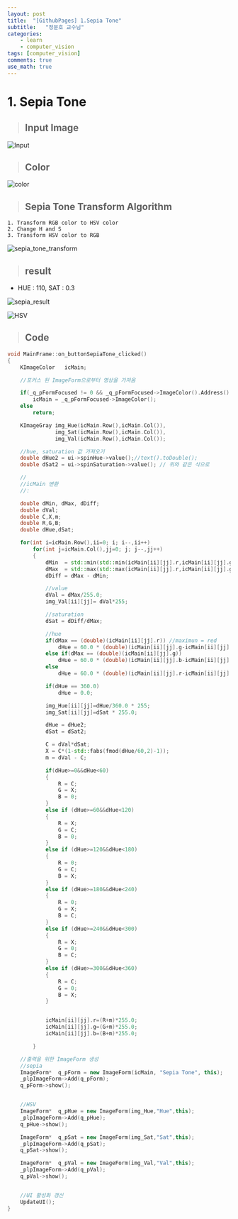 ```yaml
---
layout: post
title:  "[GithubPages] 1.Sepia Tone"
subtitle:   "정문호 교수님"
categories: 
    - learn
    - computer_vision
tags: [computer_vision]
comments: true
use_math: true
---
```


# 1. Sepia Tone
> ## Input Image

![Input](https://user-images.githubusercontent.com/69707792/124537808-8fbc4980-de55-11eb-973b-399ba9cc4756.JPG)

> ## Color

![color](https://user-images.githubusercontent.com/69707792/124476010-5516ca80-dddd-11eb-9f32-4b8cdaebb01e.jpg)

    
> ## Sepia Tone Transform Algorithm
    1. Transform RGB color to HSV color
    2. Change H and S
    3. Transform HSV color to RGB
    
![sepia_tone_transform](https://user-images.githubusercontent.com/69707792/124476023-58aa5180-dddd-11eb-8aab-7393c9e31312.jpg)



> ## result
- HUE : 110, SAT : 0.3

![sepia_result](https://user-images.githubusercontent.com/69707792/124475758-0b2de480-dddd-11eb-9f2a-d7b97a6934f7.jpg)

![HSV](https://user-images.githubusercontent.com/69707792/124475765-0e28d500-dddd-11eb-95d3-4af6301866d3.jpg)



> ## Code
```C++
void MainFrame::on_buttonSepiaTone_clicked()
{
    KImageColor   icMain;

    //포커스 된 ImageForm으로부터 영상을 가져옴

    if(_q_pFormFocused != 0 && _q_pFormFocused->ImageColor().Address() &&  _q_pFormFocused->ID() == "OPEN")
        icMain = _q_pFormFocused->ImageColor();
    else
        return;

    KImageGray img_Hue(icMain.Row(),icMain.Col()),
               img_Sat(icMain.Row(),icMain.Col()),
               img_Val(icMain.Row(),icMain.Col());

    //hue, saturation 값 가져오기
    double dHue2 = ui->spinHue->value();//text().toDouble();
    double dSat2 = ui->spinSaturation->value(); // 위와 같은 식으로

    //
    //icMain 변환
    //:

    double dMin, dMax, dDiff;
    double dVal;
    double C,X,m;
    double R,G,B;
    double dHue,dSat;

    for(int i=icMain.Row(),ii=0; i; i--,ii++)
        for(int j=icMain.Col(),jj=0; j; j--,jj++)
        {
            dMin  = std::min(std::min(icMain[ii][jj].r,icMain[ii][jj].g),icMain[ii][jj].b);
            dMax  = std::max(std::max(icMain[ii][jj].r,icMain[ii][jj].g),icMain[ii][jj].b);
            dDiff = dMax - dMin;

            //value
            dVal = dMax/255.0;
            img_Val[ii][jj]= dVal*255;

            //saturation
            dSat = dDiff/dMax;

            //hue
            if(dMax == (double)(icMain[ii][jj].r)) //maximun = red
                dHue = 60.0 * (double)(icMain[ii][jj].g-icMain[ii][jj].b)/dDiff;
            else if(dMax == (double)(icMain[ii][jj].g))
                dHue = 60.0 * (double)(icMain[ii][jj].b-icMain[ii][jj].r)/dDiff + 120.0;
            else
                dHue = 60.0 * (double)(icMain[ii][jj].r-icMain[ii][jj].g)/dDiff + 240.0;

            if(dHue == 360.0)
                dHue = 0.0;

            img_Hue[ii][jj]=dHue/360.0 * 255;
            img_Sat[ii][jj]=dSat * 255.0;

            dHue = dHue2;
            dSat = dSat2;

            C = dVal*dSat;
            X = C*(1-std::fabs(fmod(dHue/60,2)-1));
            m = dVal - C;

            if(dHue>=0&&dHue<60)
            {
                R = C;
                G = X;
                B = 0;
            }
            else if (dHue>=60&&dHue<120)
            {
                R = X;
                G = C;
                B = 0;
            }
            else if (dHue>=120&&dHue<180)
            {
                R = 0;
                G = C;
                B = X;
            }
            else if (dHue>=180&&dHue<240)
            {
                R = 0;
                G = X;
                B = C;
            }
            else if (dHue>=240&&dHue<300)
            {
                R = X;
                G = 0;
                B = C;
            }
            else if (dHue>=300&&dHue<360)
            {
                R = C;
                G = 0;
                B = X;
            }


            icMain[ii][jj].r=(R+m)*255.0;
            icMain[ii][jj].g=(G+m)*255.0;
            icMain[ii][jj].b=(B+m)*255.0;

        }

    //출력을 위한 ImageForm 생성
    //sepia
    ImageForm*  q_pForm = new ImageForm(icMain, "Sepia Tone", this);
    _plpImageForm->Add(q_pForm);
    q_pForm->show();


    //HSV
    ImageForm*  q_pHue = new ImageForm(img_Hue,"Hue",this);
    _plpImageForm->Add(q_pHue);
    q_pHue->show();

    ImageForm*  q_pSat = new ImageForm(img_Sat,"Sat",this);
    _plpImageForm->Add(q_pSat);
    q_pSat->show();

    ImageForm*  q_pVal = new ImageForm(img_Val,"Val",this);
    _plpImageForm->Add(q_pVal);
    q_pVal->show();


    //UI 활성화 갱신
    UpdateUI();
}

```

